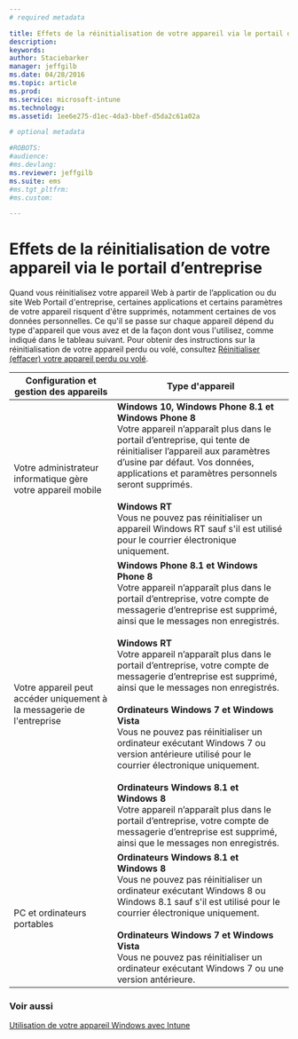 ```yaml
---
# required metadata

title: Effets de la réinitialisation de votre appareil via le portail d’entreprise | Microsoft Intune
description:
keywords:
author: Staciebarker
manager: jeffgilb
ms.date: 04/28/2016
ms.topic: article
ms.prod:
ms.service: microsoft-intune
ms.technology:
ms.assetid: 1ee6e275-d1ec-4da3-bbef-d5da2c61a02a

# optional metadata

#ROBOTS:
#audience:
#ms.devlang:
ms.reviewer: jeffgilb
ms.suite: ems
#ms.tgt_pltfrm:
#ms.custom:

---
```



# Effets de la réinitialisation de votre appareil via le portail d’entreprise

Quand vous réinitialisez votre appareil Web à partir de l’application ou du site Web Portail d'entreprise, certaines applications et certains paramètres de votre appareil risquent d'être supprimés, notamment certaines de vos données personnelles. Ce qu'il se passe sur chaque appareil dépend du type d'appareil que vous avez et de la façon dont vous l'utilisez, comme indiqué dans le tableau suivant. Pour obtenir des instructions sur la réinitialisation de votre appareil perdu ou volé, consultez [Réinitialiser (effacer) votre appareil perdu ou volé](reset-erase-your-lost-or-stolen-device-windows.md).

|Configuration et gestion des appareils|Type d'appareil|
|---------------------------------------|---------------|
|Votre administrateur informatique gère votre appareil mobile|**Windows 10, Windows Phone 8.1 et Windows Phone 8**</br>Votre appareil n’apparaît plus dans le portail d’entreprise, qui tente de réinitialiser l’appareil aux paramètres d’usine par défaut. Vos données, applications et paramètres personnels seront supprimés.<br /><br />**Windows RT**<br />Vous ne pouvez pas réinitialiser un appareil Windows RT sauf s'il est utilisé pour le courrier électronique uniquement.|
|Votre appareil peut accéder uniquement à la messagerie de l'entreprise|**Windows Phone 8.1 et Windows Phone 8**<br />Votre appareil n’apparaît plus dans le portail d’entreprise, votre compte de messagerie d’entreprise est supprimé, ainsi que le messages non enregistrés.<br /><br />**Windows RT**<br />Votre appareil n’apparaît plus dans le portail d’entreprise, votre compte de messagerie d’entreprise est supprimé, ainsi que le messages non enregistrés.<br /><br />**Ordinateurs Windows 7 et Windows Vista**<br />Vous ne pouvez pas réinitialiser un ordinateur exécutant Windows 7 ou version antérieure utilisé pour le courrier électronique uniquement.<br /><br />**Ordinateurs Windows 8.1 et Windows 8**<br />Votre appareil n’apparaît plus dans le portail d’entreprise, votre compte de messagerie d’entreprise est supprimé, ainsi que le messages non enregistrés.|
|PC et ordinateurs portables|**Ordinateurs Windows 8.1 et Windows 8**<br />Vous ne pouvez pas réinitialiser un ordinateur exécutant Windows 8 ou Windows 8.1 sauf s'il est utilisé pour le courrier électronique uniquement.<br /><br />**Ordinateurs Windows 7 et Windows Vista**<br />Vous ne pouvez pas réinitialiser un ordinateur exécutant Windows 7 ou une version antérieure.|

### Voir aussi
[Utilisation de votre appareil Windows avec Intune](using-your-windows-device-with-intune.md)

<!--HONumber=May16_HO1-->


